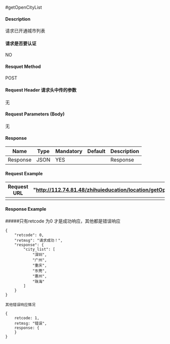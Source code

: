 #getOpenCityList
#### Description
请求已开通城市列表

#### 请求是否要认证
NO

#### Resquet Method
POST

#### Request Header 请求头中传的参数
无

#### Request Parameters (Body) 
无


#### Response
| Name | Type | Mandatory | Default | Description |
| -- | -- | -- | -- | -- |
| Response | JSON | YES| | Response |


#### Request Example

|Request URL | "http://112.74.81.48/zhihuieducation/location/getOpenCityList" |
| --| -- |
| | |

#### Response Example

#####只有retcode 为0 才是成功响应，其他都是错误响应
```
{
    "retcode": 0,
    "retmsg": "请求成功！",
    "response": {
        "city_list": [
            "深圳",
            "广州",
            "重庆",
            "东莞",
            "惠州",
            "珠海"
        ]
    }
}

其他错误响应情况

{
    retcode: 1, 
    retmsg: "错误",
    response: {
    }
}


```



